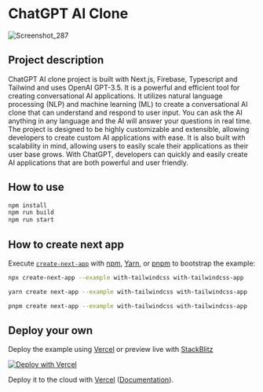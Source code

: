 # ChatGPT AI Clone

![Screenshot_287](https://user-images.githubusercontent.com/104846691/235878149-ba164e03-4553-4101-bc45-33090197ab5e.png)

## Project description


ChatGPT AI clone project is built with Next.js, Firebase, Typescript and Tailwind and uses OpenAI GPT-3.5. It is a powerful and efficient tool for creating conversational AI applications. It utilizes natural language processing (NLP) and machine learning (ML) to create a conversational AI clone that can understand and respond to user input. You can ask the AI anything in any language and the AI will answer your questions in real time. The project is designed to be highly customizable and extensible, allowing developers to create custom AI applications with ease. It is also built with scalability in mind, allowing users to easily scale their applications as their user base grows. With ChatGPT, developers can quickly and easily create AI applications that are both powerful and user friendly.


## How to use

```bash
npm install
npm run build
npm run start
```

## How to create next app

Execute [`create-next-app`](https://github.com/vercel/next.js/tree/canary/packages/create-next-app) with [npm](https://docs.npmjs.com/cli/init), [Yarn](https://yarnpkg.com/lang/en/docs/cli/create/), or [pnpm](https://pnpm.io) to bootstrap the example:

```bash
npx create-next-app --example with-tailwindcss with-tailwindcss-app
```

```bash
yarn create next-app --example with-tailwindcss with-tailwindcss-app
```

```bash
pnpm create next-app --example with-tailwindcss with-tailwindcss-app
```

## Deploy your own

Deploy the example using [Vercel](https://vercel.com?utm_source=github&utm_medium=readme&utm_campaign=next-example) or preview live with [StackBlitz](https://stackblitz.com/github/vercel/next.js/tree/canary/examples/with-tailwindcss)

[![Deploy with Vercel](https://vercel.com/button)](https://vercel.com/new/git/external?repository-url=https://github.com/vercel/next.js/tree/canary/examples/with-tailwindcss&project-name=with-tailwindcss&repository-name=with-tailwindcss)

Deploy it to the cloud with [Vercel](https://vercel.com/new?utm_source=github&utm_medium=readme&utm_campaign=next-example) ([Documentation](https://nextjs.org/docs/deployment)).
